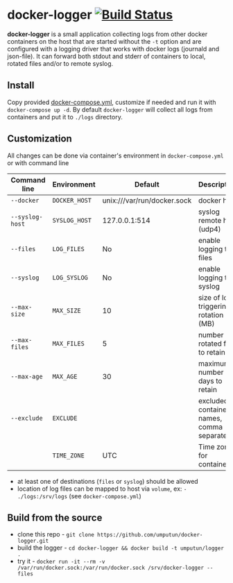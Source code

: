 # docker-logger [![Build Status](https://drone.umputun.com/api/badges/umputun/docker-logger/status.svg)](https://drone.umputun.com/umputun/docker-logger)

**docker-logger** is a small application collecting logs from other docker containers on the host that are started without 
the `-t` option and are configured with a logging driver that works with docker logs (journald and json-file). 
It can forward both stdout and stderr of containers to local, rotated files and/or to remote syslog.

## Install

Copy provided [docker-compose.yml](https://github.com/umputun/docker-logger/blob/master/docker-compose.yml), customize if needed and run it with `docker-compose up -d`. By default `docker-logger` will collect all logs from containers and put it to `./logs` directory.

## Customization

All changes can be done via container's environment in `docker-compose.yml` or with command line

| Command line    | Environment   | Default                     | Description                               |
| --------------- | ------------- | --------------------------- | ----------------------------------------- |
| `--docker`      | `DOCKER_HOST` | unix:///var/run/docker.sock | docker host                               |
| `--syslog-host` | `SYSLOG_HOST` | 127.0.0.1:514               | syslog remote host (udp4)                 |
| `--files`       | `LOG_FILES`   | No                          | enable logging to files                   |
| `--syslog`      | `LOG_SYSLOG`  | No                          | enable logging to syslog                  |
| `--max-size`    | `MAX_SIZE`    | 10                          | size of log triggering rotation (MB)      |
| `--max-files`   | `MAX_FILES`   | 5                           | number of rotated files to retain         |
| `--max-age`     | `MAX_AGE`     | 30                          | maximum number of days to retain          |
| `--exclude`     | `EXCLUDE`     |                             | excluded container names, comma separated |
|                 | `TIME_ZONE`   | UTC                         | Time zone for container                   |

- at least one of destinations (`files` or `syslog`) should be allowed
- location of log files can be mapped to host via `volume`, ex: `- ./logs:/srv/logs` (see `docker-compose.yml`)

## Build from the source

- clone this repo - `git clone https://github.com/umputun/docker-logger.git`
- build the logger - `cd docker-logger && docker build -t umputun/logger .`
- try it - `docker run -it --rm -v /var/run/docker.sock:/var/run/docker.sock /srv/docker-logger --files`
